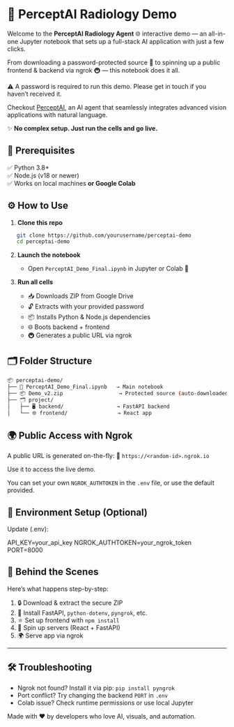 # 🚀 PerceptAI Radiology Demo

Welcome to the **PerceptAI Radiology Agent** 🌐 interactive demo — an all-in-one Jupyter notebook that sets up a full-stack AI application with just a few clicks. 

From downloading a password-protected source 🔐 to spinning up a public frontend & backend via ngrok 🚇 — this notebook does it all.

⚠️ A password is required to run this demo. Please get in touch if you haven’t received it.

Checkout [PerceptAI](https://victorious-meadow-054677210.6.azurestaticapps.net/), an AI agent that seamlessly integrates advanced vision applications with natural language.

✨ **No complex setup. Just run the cells and go live.**

## 🧰 Prerequisites

✅ Python 3.8+  
✅ Node.js (v18 or newer)  
✅ Works on local machines **or Google Colab**


## ⚙️ How to Use

1. **Clone this repo**
```bash
   git clone https://github.com/yourusername/perceptai-demo
   cd perceptai-demo
```

2. **Launch the notebook**

   * Open `PerceptAI_Demo_Final.ipynb` in Jupyter or Colab 📓

3. **Run all cells**

   * 📥 Downloads ZIP from Google Drive
   * 🔓 Extracts with your provided password
   * 📦 Installs Python & Node.js dependencies
   * 🌐 Boots backend + frontend
   * 🚇 Generates a public URL via ngrok


## 🗂️ Folder Structure

```bash
📦 perceptai-demo/
├── 📓 PerceptAI_Demo_Final.ipynb   → Main notebook
├── 📦 Demo_v2.zip                  → Protected source (auto-downloaded)
├── 🗂️ project/
│   ├── 🖥️ backend/                 → FastAPI backend
│   └── 🌐 frontend/                → React app

```

## 🌍 Public Access with Ngrok

A public URL is generated on-the-fly:
🔗 `https://<random-id>.ngrok.io`

Use it to access the live demo.

You can set your own `NGROK_AUTHTOKEN` in the `.env` file, or use the default provided.


## 🧪 Environment Setup (Optional)

Update (.env):

API_KEY=your_api_key
NGROK_AUTHTOKEN=your_ngrok_token
PORT=8000


## 🧠 Behind the Scenes

Here’s what happens step-by-step:

1. 🔒 Download & extract the secure ZIP
2. 🐍 Install FastAPI, `python-dotenv`, `pyngrok`, etc.
3. ⚛️ Set up frontend with `npm install`
4. 🧵 Spin up servers (React + FastAPI)
5. 🌍 Serve app via ngrok

---

## 🛠️ Troubleshooting

* Ngrok not found? Install it via pip: `pip install pyngrok`
* Port conflict? Try changing the backend `PORT` in `.env`
* Colab issue? Check runtime permissions or use local Jupyter

Made with ❤️ by developers who love AI, visuals, and automation.
